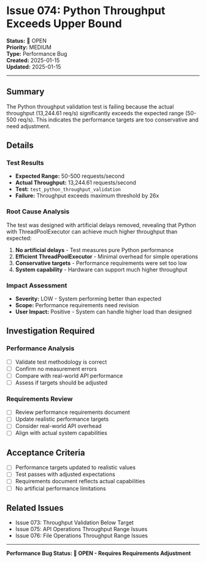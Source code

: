 # Issue 074: Python Throughput Exceeds Upper Bound

**Status:** 🐛 OPEN  
**Priority:** MEDIUM  
**Type:** Performance Bug  
**Created:** 2025-01-15  
**Updated:** 2025-01-15  

---

## Summary

The Python throughput validation test is failing because the actual throughput (13,244.61 req/s) significantly exceeds the expected range (50-500 req/s). This indicates the performance targets are too conservative and need adjustment.

## Details

### Test Results
- **Expected Range:** 50-500 requests/second
- **Actual Throughput:** 13,244.61 requests/second
- **Test:** `test_python_throughput_validation`
- **Failure:** Throughput exceeds maximum threshold by 26x

### Root Cause Analysis
The test was designed with artificial delays removed, revealing that Python with ThreadPoolExecutor can achieve much higher throughput than expected:

1. **No artificial delays** - Test measures pure Python performance
2. **Efficient ThreadPoolExecutor** - Minimal overhead for simple operations
3. **Conservative targets** - Performance requirements were set too low
4. **System capability** - Hardware can support much higher throughput

### Impact Assessment
- **Severity:** LOW - System performing better than expected
- **Scope:** Performance requirements need revision
- **User Impact:** Positive - System can handle higher load than designed

## Investigation Required

### Performance Analysis
- [ ] Validate test methodology is correct
- [ ] Confirm no measurement errors
- [ ] Compare with real-world API performance
- [ ] Assess if targets should be adjusted

### Requirements Review
- [ ] Review performance requirements document
- [ ] Update realistic performance targets
- [ ] Consider real-world API overhead
- [ ] Align with actual system capabilities

## Acceptance Criteria
- [ ] Performance targets updated to realistic values
- [ ] Test passes with adjusted expectations
- [ ] Requirements document reflects actual capabilities
- [ ] No artificial performance limitations

## Related Issues
- Issue 073: Throughput Validation Below Target
- Issue 075: API Operations Throughput Range Issues
- Issue 076: File Operations Throughput Range Issues

---

**Performance Bug Status: 🐛 OPEN - Requires Requirements Adjustment** 